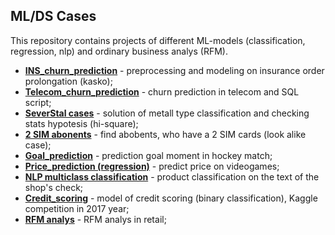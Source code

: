 ## ML/DS Cases
This repository contains projects of different ML-models (classification, regression, nlp) and ordinary business analys (RFM).
- __[INS_churn_prediction](https://github.com/maksmakar/ML-DS-problem-solving/blob/master/Prolongation_insurance_order.ipynb)__ -  preprocessing and modeling on insurance order prolongation (kasko);
- __[Telecom_churn_prediction](https://github.com/maksmakar/ML-DS-problem-solving/tree/master/Telecom%20(churn%20prediction))__ - сhurn prediction in telecom and SQL script;
- __[SeverStal cases](https://github.com/maksmakar/ML-DS-problem-solving/tree/master/Severstal%20Cases)__ - solution of metall type classification and checking stats hypotesis (hi-square);
- __[2 SIM abonents](https://github.com/maksmakar/ML-DS-problem-solving/tree/master/Find%202%20SIM%20abonents)__ - find abobents, who have a 2 SIM cards (look alike case);
- __[Goal_prediction](https://github.com/maksmakar/ML-DS-problem-solving/blob/master/prediction_goal_moment.ipynb)__ - prediction goal moment in hockey match;
- __[Price_prediction (regression)](https://github.com/maksmakar/ML-DS-problem-solving/blob/master/prediction_goal_moment.ipynb)__ - predict price on videogames;
- __[NLP multiclass classification](https://github.com/maksmakar/ML-DS-problem-solving/tree/master/NLP%20classification)__ - product classification on the text of the shop's check;
- __[Credit_scoring](https://github.com/maksmakar/ML-DS-problem-solving/blob/master/OTP_bank_credit_scoring.ipynb)__ - model of credit scoring (binary classification), Kaggle competition in 2017 year;
- __[RFM analys](https://github.com/maksmakar/ML-DS-problem-solving/tree/master/RFM%20analysis)__ - RFM analys in retail;
